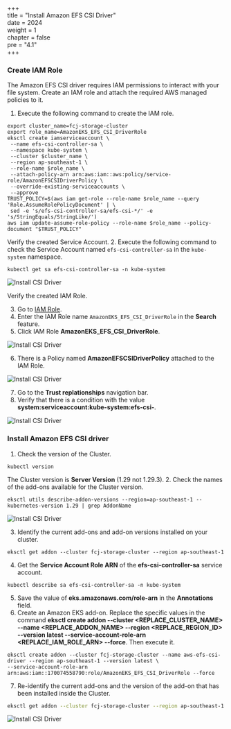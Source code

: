 
+++  
title = "Install Amazon EFS CSI Driver"  
date = 2024  
weight = 1  
chapter = false  
pre = "4.1"  
+++

### Create IAM Role

The Amazon EFS CSI driver requires IAM permissions to interact with your file system. Create an IAM role and attach the required AWS managed policies to it.

1. Execute the following command to create the IAM role.

```
export cluster_name=fcj-storage-cluster
export role_name=AmazonEKS_EFS_CSI_DriverRole
eksctl create iamserviceaccount \
 --name efs-csi-controller-sa \
 --namespace kube-system \
 --cluster $cluster_name \
 --region ap-southeast-1 \
 --role-name $role_name \
 --attach-policy-arn arn:aws:iam::aws:policy/service-role/AmazonEFSCSIDriverPolicy \
 --override-existing-serviceaccounts \
 --approve
TRUST_POLICY=$(aws iam get-role --role-name $role_name --query 'Role.AssumeRolePolicyDocument' | \
 sed -e 's/efs-csi-controller-sa/efs-csi-*/' -e 's/StringEquals/StringLike/')
aws iam update-assume-role-policy --role-name $role_name --policy-document "$TRUST_POLICY"
```

Verify the created Service Account. 2. Execute the following command to check the Service Account named `efs-csi-controller-sa` in the `kube-system` namespace.

```
kubectl get sa efs-csi-controller-sa -n kube-system
```

![Install CSI Driver](/images/4-efs/4.1.1.png)

Verify the created IAM Role.

3. Go to [IAM Role](https://us-east-1.console.aws.amazon.com/iam/home?region=ap-southeast-1#/roles).
4. Enter the IAM Role name `AmazonEKS_EFS_CSI_DriverRole` in the **Search** feature.
5. Click IAM Role **AmazonEKS_EFS_CSI_DriverRole**.

![Install CSI Driver](/images/4-efs/4.1.2.png)

6. There is a Policy named **AmazonEFSCSIDriverPolicy** attached to the IAM Role.

![Install CSI Driver](/images/4-efs/4.1.3.png)

7. Go to the **Trust replationships** navigation bar.
8. Verify that there is a condition with the value **system:serviceaccount:kube-system:efs-csi-**.

![Install CSI Driver](/images/4-efs/4.1.4.png)

### Install Amazon EFS CSI driver

1. Check the version of the Cluster.

```
kubectl version
```

The Cluster version is **Server Version** (1.29 not 1.29.3). 2. Check the names of the add-ons available for the Cluster version.

```
eksctl utils describe-addon-versions --region=ap-southeast-1 --kubernetes-version 1.29 | grep AddonName
```

![Install CSI Driver](/images/4-efs/4.1.5.png)

3. Identify the current add-ons and add-on versions installed on your cluster.

```
eksctl get addon --cluster fcj-storage-cluster --region ap-southeast-1
```

4. Get the **Service Account Role ARN** of the **efs-csi-controller-sa** service account.

```
kubectl describe sa efs-csi-controller-sa -n kube-system
```

5. Save the value of **eks.amazonaws.com/role-arn** in the **Annotations** field.
6. Create an Amazon EKS add-on. Replace the specific values ​​in the command **eksctl create addon --cluster <REPLACE_CLUSTER_NAME> --name <REPLACE_ADDON_NAME> --region <REPLACE_REGION_ID> --version latest --service-account-role-arn <REPLACE_IAM_ROLE_ARN> --force**. Then execute it.

```
eksctl create addon --cluster fcj-storage-cluster --name aws-efs-csi-driver --region ap-southeast-1 --version latest \
--service-account-role-arn arn:aws:iam::170074558790:role/AmazonEKS_EFS_CSI_DriverRole --force
```

7. Re-identify the current add-ons and the version of the add-on that has been installed inside the Cluster.

```bash
eksctl get addon --cluster fcj-storage-cluster --region ap-southeast-1

```

![Install CSI Driver](/images/4-efs/4.1.6.png)
